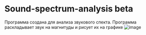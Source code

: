 # Sound-spectrum-analysis beta
Программа создана для анализа звукового спекта.
Программа раскладывает звук на магнитуды и рисует их на графике
![image](https://github.com/ARLIKIN/Sound-spectrum-analysis/assets/38999833/db73cbd6-552b-4680-904c-350d2c6dd9ec)
